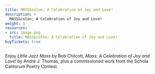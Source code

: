 ```yaml
---
title: MASS&colon; A Celebration of Joy and Love!
description: >
  MASS&colon; A Celebration of Joy and Love!
weight: 5
resources:
- src: image.png
  title: MASS&colon; A Celebration of Joy and Love!
buyTickets: true
---
```


Enjoy _Little Jazz Mass_ by Bob Chilcott, _Mass&colon; A Celebration of Joy and Love!_ by Andr&eacute; J. Thomas, plus a commissioned work from the Schola Cantorum Poetry Contest. 

